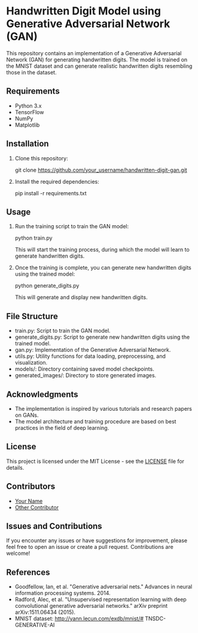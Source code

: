# Handwritten Digit Model using Generative Adversarial Network (GAN)

This repository contains an implementation of a Generative Adversarial Network (GAN) for generating handwritten digits. The model is trained on the MNIST dataset and can generate realistic handwritten digits resembling those in the dataset.

## Requirements
- Python 3.x
- TensorFlow
- NumPy
- Matplotlib

## Installation
1. Clone this repository:
   
   git clone https://github.com/your_username/handwritten-digit-gan.git
   
2. Install the required dependencies:
   
   pip install -r requirements.txt
   

## Usage
1. Run the training script to train the GAN model:
   
   python train.py
   
   This will start the training process, during which the model will learn to generate handwritten digits.

2. Once the training is complete, you can generate new handwritten digits using the trained model:
   
   python generate_digits.py
   
   This will generate and display new handwritten digits.

## File Structure
- train.py: Script to train the GAN model.
- generate_digits.py: Script to generate new handwritten digits using the trained model.
- gan.py: Implementation of the Generative Adversarial Network.
- utils.py: Utility functions for data loading, preprocessing, and visualization.
- models/: Directory containing saved model checkpoints.
- generated_images/: Directory to store generated images.

## Acknowledgments
- The implementation is inspired by various tutorials and research papers on GANs.
- The model architecture and training procedure are based on best practices in the field of deep learning.

## License
This project is licensed under the MIT License - see the [LICENSE](LICENSE) file for details.

## Contributors
- [Your Name](https://github.com/your_username)
- [Other Contributor](https://github.com/other_contributor)

## Issues and Contributions
If you encounter any issues or have suggestions for improvement, please feel free to open an issue or create a pull request. Contributions are welcome!

## References
- Goodfellow, Ian, et al. "Generative adversarial nets." Advances in neural information processing systems. 2014.
- Radford, Alec, et al. "Unsupervised representation learning with deep convolutional generative adversarial networks." arXiv preprint arXiv:1511.06434 (2015).
- MNIST dataset: http://yann.lecun.com/exdb/mnist/# TNSDC-GENERATIVE-AI
